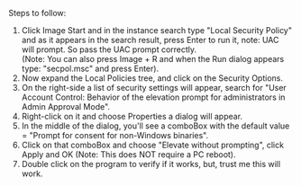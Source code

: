 ﻿Steps to follow:

1. Click Image Start and in the instance search type "Local Security Policy" and 
        as it appears in the search result, press Enter to run it, note: UAC will prompt.
        So pass the UAC prompt correctly.  
        (Note: You can also press Image + R and when the Run dialog appears type: "secpol.msc" and press Enter). 
2. Now expand the Local Policies tree, and click on the Security Options. 
3. On the right-side a list of security settings will appear, search for "User Account Control: Behavior of the elevation prompt for administrators in Admin Approval Mode". 
4. Right-click on it and choose Properties a dialog will appear. 
5. In the middle of the dialog, you'll see a comboBox with the default value = "Prompt for consent for non-Windows binaries". 
6. Click on that comboBox and choose "Elevate without prompting", click Apply and OK 
        (Note: This does NOT require a PC reboot).
7. Double click on the program to verify if it works, but, trust me this will work. 
